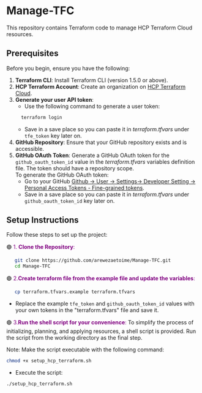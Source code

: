 # Manage-TFC

This repository contains Terraform code to manage HCP Terraform Cloud resources.

## Prerequisites

Before you begin, ensure you have the following:

1. **Terraform CLI**: Install Terraform CLI (version 1.5.0 or above).
2. **HCP Terraform Account**: Create an organization on [HCP Terraform Cloud](https://app.terraform.io).
3. **Generate your user API token**: 
   - Use the following command to generate a user token:
   ```bash
     terraform login
   ```
   - Save in a save place so you can paste it in _terraform.tfvars_ under `tfe_token` key later on.
4. **GitHub Repository**: Ensure that your GitHub repository exists and is accessible.
5. **GitHub OAuth Token**: Generate a GitHub OAuth token for the `github_oauth_token_id` value in the _terraform.tfvars_ variables definition file. The token should have a repository scope.  
   To generate the GitHub OAuth token:
   - Go to your GitHub [Github -> User -> Settings-> Developer Setting -> Personal Access Tokens - Fine-grained tokens](https://github.com/settings/tokens?type=beta).
   - Save in a save place so you can paste it in _terraform.tfvars_ under `github_oauth_token_id` key later on.


## Setup Instructions

Follow these steps to set up the project:

🟣 <span style="color: purple;">1. **Clone the Repository**:</span>
```bash
   git clone https://github.com/arewezaetoime/Manage-TFC.git
   cd Manage-TFC
```

🟣 <span style="color: purple;">2.**Create terraform file from the example file and update the variables**:</span>
```bash
   cp terraform.tfvars.example terraform.tfvars
```
- Replace the example `tfe_token` and `github_oauth_token_id` values with your own tokens in the "terraform.tfvars" file and save it.

🟣 <span style="color: purple;">3.**Run the shell script for your convenience**:</span>
To simplify the process of initializing, planning, and applying resources, a shell script is provided. Run the script from the working directory as the final step.

Note: Make the script executable with the following command:
```bash
chmod +x setup_hcp_terraform.sh
```
- Execute the script:
```bash
./setup_hcp_terraform.sh
```